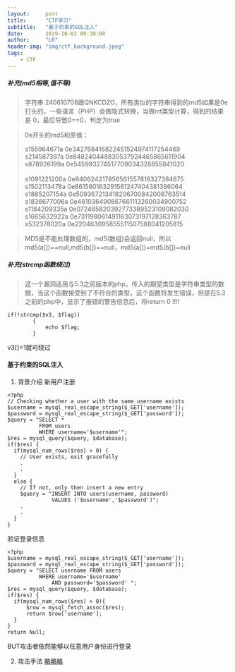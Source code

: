 ```yaml
---
layout:     post
title:      "CTF学习"
subtitle:   "基于约束的SQL注入"
date:       2019-10-03 00:30:00
author:     "LR"
header-img: "img/ctf_background.jpeg"
tags:
    - CTF
---
```



##### 补充(md5相等,值不等)
>字符串 240610708跟QNKCDZO，所有类似的字符串得到的md5如果是0e打头的，一些语言（PHP）会做隐式转换，当做int类型计算，得到的结果是 0，最后导致0==0，判定为true


>0e开头的md5和原值：
> 
>
>s155964671a    0e342768416822451524974117254469<br/>
>s214587387a    0e848240448830537924465865611904<br/>
>s878926199a    0e545993274517709034328855841020<br/>   
>s1091221200a   0e940624217856561557816327384675<br/>
>s1502113478a   0e861580163291561247404381396064<br/>
>s1885207154a   0e509367213418206700842008763514<br/>
>s1836677006a   0e481036490867661113260034900752<br/>
>s1184209335a   0e072485820392773389523109082030<br/>
>s1665632922a   0e731198061491163073197128363787<br/>
>s532378020a    0e220463095855511507588041205815<br/>


>MD5是不能处理数组的，md5(数组)会返回null，所以md5(a[])==null,md5(b[])==null，md5(a[])=md5(b[])=null
##### 补充(strcmp函数绕过)
>这一个漏洞适用与5.3之前版本的php，传入的期望类型是字符串类型的数据，当这个函数接受到了不符合的类型，这个函数将发生错误，但是在5.3之前的php中，显示了报错的警告信息后，将return 0 !!!!
```
if(!strcmp($v3, $flag))
        {
            echo $flag;
        }
```
v3[]=1就可绕过
#### 基于约束的SQL注入
1. 背景介绍
新用户注册
```
<?php
// Checking whether a user with the same username exists
$username = mysql_real_escape_string($_GET['username']);
$password = mysql_real_escape_string($_GET['password']);
$query = "SELECT *
          FROM users
          WHERE username='$username'";
$res = mysql_query($query, $database);
if($res) {
  if(mysql_num_rows($res) > 0) {
    // User exists, exit gracefully
    .
    .
  }
  else {
    // If not, only then insert a new entry
    $query = "INSERT INTO users(username, password)
              VALUES ('$username','$password')";
    .
    .
  }
}
```
验证登录信息
```
<?php
$username = mysql_real_escape_string($_GET['username']);
$password = mysql_real_escape_string($_GET['password']);
$query = "SELECT username FROM users
          WHERE username='$username'
              AND password='$password' ";
$res = mysql_query($query, $database);
if($res) {
  if(mysql_num_rows($res) > 0){
      $row = mysql_fetch_assoc($res);
      return $row['username'];
  }
}
return Null;
```
BUT攻击者依然能够以任意用户身份进行登录


2. 攻击手法
[略略略](https://www.freebuf.com/articles/web/124537.html)
